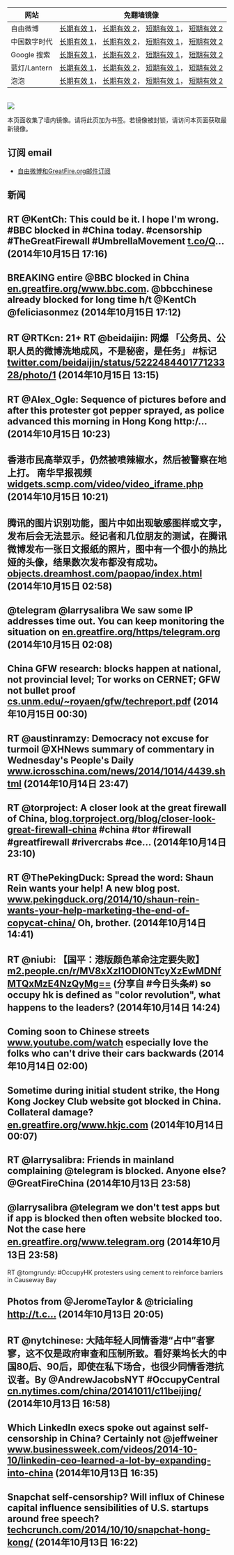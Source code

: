 <table>
    <thead>
        <tr>
            <th>网站</th>
            <th>免翻墙镜像</th>
        </tr>
    </thead>
    <tbody>    
        <tr>
            <td>自由微博</td>
            <td>            
                <a href="https://edgecastcdn.net/00107ED/freeweibo/" target="_BLANK">长期有效 1</a>，            
                <a href="https://objects.dreamhost.com/freeweibo/index.html" target="_BLANK">长期有效 2</a>，            
                <a href="https://fw3.azurewebsites.net" target="_BLANK">短期有效 1</a>，            
                <a href="https://d2fstso2jh4dhr.cloudfront.net" target="_BLANK">短期有效 2</a>
            </td>
        </tr>    
        <tr>
            <td>中国数字时代</td>
            <td>            
                <a href="https://edgecastcdn.net/00107ED/cdt/" target="_BLANK">长期有效 1</a>，            
                <a href="https://objects.dreamhost.com/cdt/index.html" target="_BLANK">长期有效 2</a>，            
                <a href="https://1ff2d.azurewebsites.net" target="_BLANK">短期有效 1</a>，            
                <a href="https://dazdu2iuzl72b.cloudfront.net" target="_BLANK">短期有效 2</a>
            </td>
        </tr>    
        <tr>
            <td>Google 搜索</td>
            <td>            
                <a href="https://edgecastcdn.net/00107ED/g/" target="_BLANK">长期有效 1</a>，            
                <a href="https://objects.dreamhost.com/goo/index.html" target="_BLANK">长期有效 2</a>，            
                <a href="https://865ba.azurewebsites.net" target="_BLANK">短期有效 1</a>，            
                <a href="https://d3vv89cvqbrqlq.cloudfront.net" target="_BLANK">短期有效 2</a>
            </td>
        </tr>    
        <tr>
            <td>蓝灯/Lantern</td>
            <td>            
                <a href="https://edgecastcdn.net/00107ED/lantern/" target="_BLANK">长期有效 1</a>，            
                <a href="https://objects.dreamhost.com/lantern/index.html" target="_BLANK">长期有效 2</a>，            
                <a href="https://c7511.azurewebsites.net" target="_BLANK">短期有效 1</a>，            
                <a href="https://dx1djqjpnvurw.cloudfront.net" target="_BLANK">短期有效 2</a>
            </td>
        </tr>    
        <tr>
            <td>泡泡</td>
            <td>            
                <a href="https://edgecastcdn.net/00107ED/paopao/" target="_BLANK">长期有效 1</a>，            
                <a href="https://objects.dreamhost.com/paopao/index.html" target="_BLANK">长期有效 2</a>，            
                <a href="https://paopao2.azurewebsites.net" target="_BLANK">短期有效 1</a>，            
                <a href="https://d19ysv8o6fv16v.cloudfront.net" target="_BLANK">短期有效 2</a>
            </td>
        </tr>
    </tbody>
</table>
<br/>
<img src="https://raw.githubusercontent.com/greatfire/z/master/logos.gif" />

本页面收集了墙内镜像。请将此页加为书签。若镜像被封锁，请访问本页面获取最新镜像。

## 订阅 email
* <a href="https://b.us7.list-manage.com/subscribe?u=854fca58782082e0cbdf204a0&id=c78949b93c">自由微博和GreatFire.org邮件订阅</a>
    
## 新闻
RT @KentCh: This could be it. I hope I'm wrong. #BBC blocked in #China today. #censorship #TheGreatFirewall #UmbrellaMovement <a href="http://t.co/Q" target="_BLANK">t.co/Q</a>… (2014年10月15日 17:16)
 ---
BREAKING entire @BBC blocked in China <a href="https://en.greatfire.org/www.bbc.com" target="_BLANK">en.greatfire.org/www.bbc.com</a>. @bbcchinese already blocked for long time h/t @KentCh @feliciasonmez (2014年10月15日 17:12)
 ---
RT @RTKcn: 21+ RT @beidaijin: 网爆 「公务员、公职人员的微博洗地成风，不是秘密，是任务」 #标记 <a href="https://twitter.com/beidaijin/status/522248440177123328/photo/1" target="_BLANK">twitter.com/beidaijin/status/522248440177123328/photo/1</a> (2014年10月15日 13:15)
 ---
RT @Alex_Ogle: Sequence of pictures before and after this protester got pepper sprayed, as police advanced this morning in Hong Kong http:/… (2014年10月15日 10:23)
 ---
香港市民高举双手，仍然被喷辣椒水，然后被警察在地上打。 南华早报视频 <a href="http://widgets.scmp.com/video/video_iframe.php?id=997293&movideo_m=997293" target="_BLANK">widgets.scmp.com/video/video_iframe.php</a> (2014年10月15日 10:21)
 ---
腾讯的图片识别功能，图片中如出现敏感图样或文字，发布后会无法显示。经记者和几位朋友的测试，在腾讯微博发布一张日文报纸的照片，图中有一个很小的热比娅的头像，结果数次发布都没有成功。<a href="https://objects.dreamhost.com/paopao/index.html?u=/article/206" target="_BLANK">objects.dreamhost.com/paopao/index.html</a> (2014年10月15日 02:58)
 ---
@telegram @larrysalibra We saw some IP addresses time out. You can keep monitoring the situation on <a href="https://en.greatfire.org/https/telegram.org" target="_BLANK">en.greatfire.org/https/telegram.org</a> (2014年10月15日 02:08)
 ---
China GFW research: blocks happen at national, not provincial level; Tor works on CERNET; GFW not bullet proof <a href="http://cs.unm.edu/~royaen/gfw/techreport.pdf" target="_BLANK">cs.unm.edu/~royaen/gfw/techreport.pdf</a> (2014年10月15日 00:30)
 ---
RT @austinramzy: Democracy not excuse for turmoil @XHNews summary of commentary in Wednesday's People's Daily <a href="http://www.icrosschina.com/news/2014/1014/4439.shtml" target="_BLANK">www.icrosschina.com/news/2014/1014/4439.shtml</a> (2014年10月14日 23:47)
 ---
RT @torproject: A closer look at the great firewall of China, <a href="https://blog.torproject.org/blog/closer-look-great-firewall-china" target="_BLANK">blog.torproject.org/blog/closer-look-great-firewall-china</a>  #china #tor #firewall #greatfirewall #rivercrabs #ce… (2014年10月14日 23:10)
 ---
RT @ThePekingDuck: Spread the word: Shaun Rein wants your help! A new blog post. <a href="http://www.pekingduck.org/2014/10/shaun-rein-wants-your-help-marketing-the-end-of-copycat-china/" target="_BLANK">www.pekingduck.org/2014/10/shaun-rein-wants-your-help-marketing-the-end-of-copycat-china/</a> Oh, brother. (2014年10月14日 14:41)
 ---
RT @niubi: 【国平：港版颜色革命注定要失败】<a href="http://m2.people.cn/r/MV8xXzI1ODI0NTcyXzEwMDNfMTQxMzE4NzQyMg==?tt_group_id=3591733093&tt_from=twitter&iid=2337015665&app=news_article" target="_BLANK">m2.people.cn/r/MV8xXzI1ODI0NTcyXzEwMDNfMTQxMzE4NzQyMg==</a> (分享自 #今日头条#) so occupy hk is defined as "color revolution", what happens to the leaders? (2014年10月14日 14:24)
 ---
Coming soon to Chinese streets <a href="http://www.youtube.com/watch?v=zJwZyW2Uels&feature=youtu.be&list=UUR2lg_YchvWGbpMxHg-EIgg" target="_BLANK">www.youtube.com/watch</a> especially love the folks who can't drive their cars backwards (2014年10月14日 02:00)
 ---
Sometime during initial student strike, the Hong Kong Jockey Club website got blocked in China. Collateral damage? <a href="https://en.greatfire.org/www.hkjc.com" target="_BLANK">en.greatfire.org/www.hkjc.com</a> (2014年10月14日 00:07)
 ---
RT @larrysalibra: Friends in mainland complaining @telegram is blocked. Anyone else? @GreatFireChina (2014年10月13日 23:58)
 ---
@larrysalibra @telegram we don't test apps but if app is blocked then often website blocked too. Not the case here <a href="https://en.greatfire.org/www.telegram.org" target="_BLANK">en.greatfire.org/www.telegram.org</a> (2014年10月13日 23:58)
 ---
RT @tomgrundy: #OccupyHK protesters using cement to reinforce barriers in Causeway Bay 

Photos from @JeromeTaylor &amp; @tricialing http://t.c… (2014年10月13日 20:05)
 ---
RT @nytchinese: 大陆年轻人同情香港“占中”者寥寥，这不仅是政府审查和压制所致。看好莱坞长大的中国80后、90后，即使在私下场合，也很少同情香港抗议者。By @AndrewJacobsNYT #OccupyCentral <a href="http://cn.nytimes.com/china/20141011/c11beijing/" target="_BLANK">cn.nytimes.com/china/20141011/c11beijing/</a> (2014年10月13日 16:58)
 ---
Which LinkedIn execs spoke out against self-censorship in China? Certainly not @jeffweiner <a href="http://www.businessweek.com/videos/2014-10-10/linkedin-ceo-learned-a-lot-by-expanding-into-china" target="_BLANK">www.businessweek.com/videos/2014-10-10/linkedin-ceo-learned-a-lot-by-expanding-into-china</a> (2014年10月13日 16:35)
 ---
Snapchat self-censorship? Will influx of Chinese capital influence sensibilities of U.S. startups around free speech? <a href="http://techcrunch.com/2014/10/10/snapchat-hong-kong/" target="_BLANK">techcrunch.com/2014/10/10/snapchat-hong-kong/</a> (2014年10月13日 16:22)
 ---
